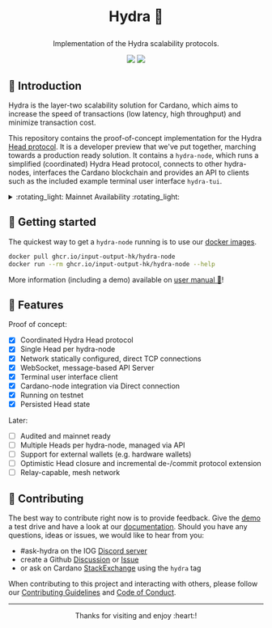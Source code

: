 # <p align="center">Hydra :dragon_face:</p>

<div align="center">
  <p>Implementation of the Hydra scalability protocols.</p>
  <a href='https://github.com/input-output-hk/hydra/actions'><img src="https://img.shields.io/github/actions/workflow/status/input-output-hk/hydra/ci.yaml?branch=master&label=Tests&style=for-the-badge" /></a>
  <a href='https://github.com/input-output-hk/hydra/pkgs/container/hydra-node'><img src="https://img.shields.io/github/actions/workflow/status/input-output-hk/hydra/docker.yaml?branch=master&label=Docker&style=for-the-badge" /></a>
</div>

## :sunrise_over_mountains: Introduction

Hydra is the layer-two scalability solution for Cardano, which aims to increase
the speed of transactions (low latency, high throughput) and minimize
transaction cost.

This repository contains the proof-of-concept implementation for the Hydra [Head
protocol](https://eprint.iacr.org/2020/299.pdf). It is a developer preview that
we've put together, marching towards a production ready solution. It contains a
`hydra-node`, which runs a simplified (coordinated) Hydra Head protocol,
connects to other hydra-nodes, interfaces the Cardano blockchain and provides an
API to clients such as the included example terminal user interface `hydra-tui`.

<details>
<summary>:rotating_light: Mainnet Availability :rotating_light:</summary>

Hydra Head protocol is compatible with Cardano mainnet since version
0.10.0 and it's therefore possible to run hydra-node on mainnet.
Before doing so, be sure to review the [relevant
section](/docs/known-issues) of the documentation in order to
understand the current limitations and the possible consequences.

</details>

## :rocket: Getting started

The quickest way to get a `hydra-node` running is to use our [docker
images](https://github.com/orgs/input-output-hk/packages?repo_name=hydra).

```sh
docker pull ghcr.io/input-output-hk/hydra-node
docker run --rm ghcr.io/input-output-hk/hydra-node --help
```

More information (including a demo) available on [user manual 📖](https://hydra.family/head-protocol/docs/getting-started)!

## :rainbow: Features

Proof of concept:
- [x] Coordinated Hydra Head protocol
- [x] Single Head per hydra-node
- [x] Network statically configured, direct TCP connections
- [x] WebSocket, message-based API Server
- [x] Terminal user interface client
- [x] Cardano-node integration via Direct connection
- [x] Running on testnet
- [x] Persisted Head state

Later:
- [ ] Audited and mainnet ready
- [ ] Multiple Heads per hydra-node, managed via API
- [ ] Support for external wallets (e.g. hardware wallets)
- [ ] Optimistic Head closure and incremental de-/commit protocol extension
- [ ] Relay-capable, mesh network

## :handshake: Contributing

The best way to contribute right now is to provide feedback. Give the
[demo](./demo) a test drive and have a look at our [documentation](https://hydra.family/head-protocol).
Should you have any questions, ideas or issues, we would like to hear from you:

- #ask-hydra on the IOG [Discord server](https://discord.gg/Qq5vNTg9PT)
- create a Github [Discussion](https://github.com/input-output-hk/hydra/discussions) or [Issue](https://github.com/input-output-hk/hydra/issues/new)
- or ask on Cardano [StackExchange](https://cardano.stackexchange.com/) using the `hydra` tag

When contributing to this project and interacting with others, please follow our [Contributing Guidelines](./CONTRIBUTING.md) and [Code of Conduct](./CODE-OF-CONDUCT.md).

---

<p align="center">
Thanks for visiting and enjoy :heart:!
</p>
